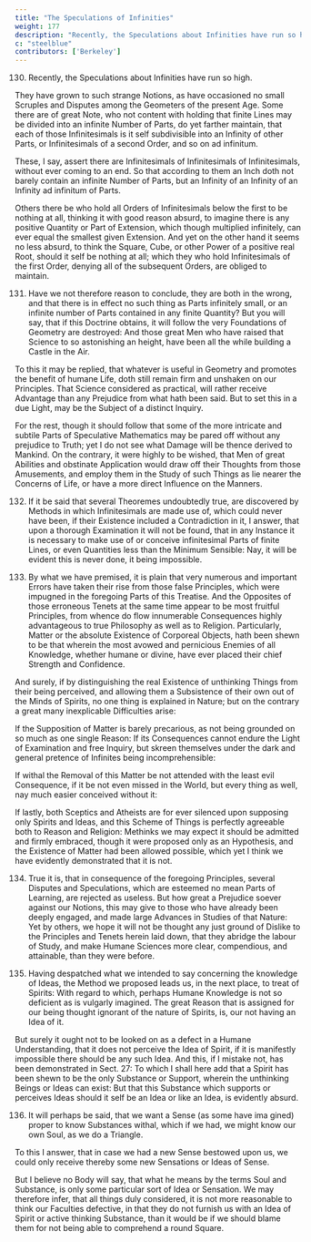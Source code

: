 ```yaml
---
title: "The Speculations of Infinities"
weight: 177
description: "Recently, the Speculations about Infinities have run so high"
c: "steelblue"
contributors: ['Berkeley']
---
```



130. Recently, the Speculations about Infinities have run so high.

They have grown to such strange Notions, as have occasioned no small Scruples and Disputes among the Geometers of the present Age. Some there are of great Note, who not content with holding that finite Lines may be divided into an infinite Number of Parts, do yet farther maintain, that each of those Infinitesimals is it self subdivisible into an Infinity of other Parts, or Infinitesimals of a second Order, and so on ad infinitum. 

These, I say, assert there are Infinitesimals of Infinitesimals of Infinitesimals, without ever coming to an end. So that according to them an Inch doth not barely contain an infinite Number of Parts, but an Infinity of an Infinity of an Infinity ad infinitum of Parts. 

Others there be who hold all Orders of Infinitesimals below the first to be nothing at all, thinking it with good reason absurd, to imagine there is any positive Quantity or Part of Extension, which though multiplied infinitely, can ever equal the smallest given Extension. And yet on the other hand it seems no less absurd, to think the Square, Cube, or other Power of a positive real Root, should it self be nothing at all; which they who hold Infinitesimals of the first Order, denying all of the subsequent Orders, are obliged to maintain.


131. Have we not therefore reason to conclude, they are both in the wrong, and that there is in effect no such thing as Parts infinitely small, or an infinite number of Parts contained in any finite Quantity? But you will say, that if this Doctrine obtains, it will follow the very Foundations of Geometry are destroyed: And those great Men who have raised that Science to so astonishing an height, have been all the while building a Castle in the Air.

To this it may be replied, that whatever is useful in Geometry and promotes the benefit of humane Life, doth still remain firm and unshaken on our Principles. That Science considered as practical, will rather receive Advantage than any Prejudice from what hath been said. But to set this in a due Light, may be the Subject of a distinct Inquiry. 

For the rest, though it should follow that some of the more intricate and subtile Parts of Speculative Mathematics may be pared off without any prejudice to Truth; yet I do not see what Damage will be thence derived to Mankind. On the contrary, it were highly to be wished, that Men of great Abilities and obstinate Application would draw off their Thoughts from those Amusements, and employ them in the Study of such Things as lie nearer the Concerns of Life, or have a more direct Influence on the Manners.


132. If it be said that several Theoremes undoubtedly true, are discovered by Methods in which Infinitesimals are made use of, which could never have been, if their Existence included a Contradiction in it, I answer, that upon a thorough Examination it will not be found, that in any Instance it is necessary to make use of or conceive infinitesimal Parts of finite Lines, or even Quantities less than the Minimum Sensible: Nay, it will be evident this is never done, it being impossible.


133. By what we have premised, it is plain that very numerous and important Errors have taken their rise from those false Principles, which were impugned in the foregoing Parts of this Treatise. And the Opposites of those erroneous Tenets at the same time appear to be most fruitful Principles, from whence do flow innumerable Consequences highly advantageous to true Philosophy as well as to Religion. Particularly, Matter or the absolute Existence of Corporeal Objects, hath been shewn to be that wherein the most avowed and pernicious Enemies of all Knowledge, whether humane or divine, have ever placed their chief Strength and Confidence.


And surely, if by distinguishing the real Existence of unthinking Things from their being perceived, and allowing them a Subsistence of their own out of the Minds of Spirits, no one thing is explained in Nature; but on the contrary a great many inexplicable Difficulties arise: 

If the Supposition of Matter is barely precarious, as not being grounded on so much as one single Reason: If its Consequences cannot endure the Light of Examination and free Inquiry, but skreen themselves under the dark and general pretence of Infinites being incomprehensible:

If withal the Removal of this Matter be not attended with the least evil Consequence, if it be not even missed in the World, but every thing as well, nay much easier conceived without it: 

If lastly, both Sceptics and Atheists are for ever silenced upon supposing only Spirits and Ideas, and this Scheme of Things is perfectly agreeable both to Reason and Religion: Methinks we may expect it should be admitted and firmly embraced, though it were proposed only as an Hypothesis, and the Existence of Matter had been allowed possible, which yet I think we have evidently demonstrated that it is not.


134. True it is, that in consequence of the foregoing Principles, several Disputes and Speculations, which are esteemed no mean Parts of Learning, are rejected as useless. But how great a Prejudice soever against our Notions, this may give to those who have already been deeply engaged, and made large Advances in Studies of that Nature: Yet by others, we hope it will not be thought any just ground of Dislike to the Principles and Tenets herein laid down, that they abridge the labour of Study, and make Humane Sciences more clear, compendious, and attainable, than they were before.


135. Having despatched what we intended to say concerning the knowledge of Ideas, the Method we proposed leads us, in the next place, to treat of Spirits: With regard to which, perhaps Humane Knowledge is not so deficient as is vulgarly imagined. The great Reason that is assigned for our being thought ignorant of the nature of Spirits, is, our not having an Idea of it. 

But surely it ought not to be looked on as a defect in a Humane Understanding, that it does not perceive the Idea of Spirit, if it is manifestly impossible there should be any such Idea. And this, if I mistake not, has been demonstrated in Sect. 27: To which I shall here add that a Spirit has been shewn to be the only Substance or Support, wherein the unthinking Beings or Ideas can exist: But that this Substance which supports or perceives Ideas should it self be an Idea or like an Idea, is evidently absurd.


136. It will perhaps be said, that we want a Sense (as some have ima gined) proper to know Substances withal, which if we had, we might know our own Soul, as we do a Triangle. 

To this I answer, that in case we had a new Sense bestowed upon us, we could only receive thereby some new Sensations or Ideas of Sense. 

But I believe no Body will say, that what he means by the terms Soul and Substance, is only some particular sort of Idea or Sensation. We may therefore infer, that all things duly considered, it is not more reasonable to think our Faculties defective, in that they do not furnish us with an Idea of Spirit or active thinking Substance, than it would be if we should blame them for not being able to comprehend a round Square.


